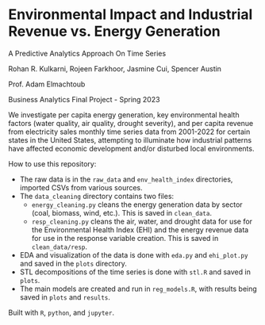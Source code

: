 # Environmental Impact and Industrial Revenue vs. Energy Generation
A Predictive Analytics Approach On Time Series


Rohan R. Kulkarni, Rojeen Farkhoor, Jasmine Cui, Spencer Austin

Prof. Adam Elmachtoub

Business Analytics Final Project - Spring 2023


We investigate per capita energy generation, key environmental health factors (water quality, air quality, drought severity), and per capita revenue from electricity sales monthly time series data from 2001-2022 for certain states in the United States, attempting to illuminate how industrial patterns have affected economic development and/or disturbed local environments.

How to use this repository:
- The raw data is in the ```raw_data``` and ```env_health_index``` directories, imported CSVs from various sources.
- The ```data_cleaning``` directory contains two files:
  - ```energy_cleaning.py``` cleans the energy generation data by sector (coal, biomass, wind, etc.). This is saved in ```clean_data```.
  - ```resp_cleaning.py``` cleans the air, water, and drought data for use for the Environmental Health Index (EHI) and the energy revenue data for use in the response variable creation. This is saved in ```clean_data/resp```.
- EDA and visualization of the data is done with ```eda.py``` and ```ehi_plot.py``` and saved in the ```plots``` directory.
- STL decompositions of the time series is done with ```stl.R``` and saved in ```plots```.
- The main models are created and run in ```reg_models.R```, with results being saved in ```plots``` and ```results```.

Built with ```R```, ```python```, and ```jupyter```.
